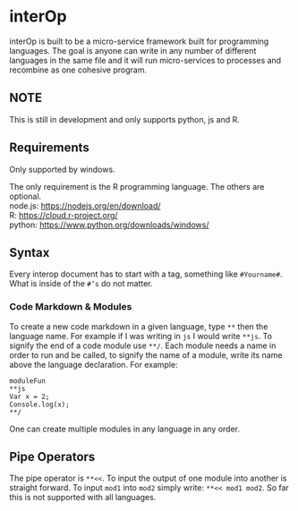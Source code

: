 # interOp
interOp is built to be a micro-service framework built for programming languages. The goal is anyone can write in any number of different languages in the same file and it will run micro-services to processes and recombine as one cohesive program.
## NOTE
This is still in development and only supports python, js and R.
## Requirements 
Only supported by windows.

The only requirement is the R programming language. The others are optional.<br>
node.js:
https://nodejs.org/en/download/ <br>
R:
https://cloud.r-project.org/ <br>
python:
https://www.python.org/downloads/windows/
## Syntax 
Every interop document has to start with a tag, something like ```#Yourname#```. What is inside of the ```#’s``` do not matter.
### Code Markdown & Modules
To create a new code markdown in a given language, type ```**``` then the language name. For example if I was writing in ```js``` I would write ```**js```. To signify the end of a code module use ```**/```. Each module needs a name in order to run and be called, to signify the name of a module, write its name above the language declaration. For example:
```
moduleFun 
**js
Var x = 2;
Console.log(x);
**/
```
One can create multiple modules in any language in any order.
## Pipe Operators 
The pipe operator is ```**<<```. To input the output of one module into another is straight forward. To input ```mod1``` into ```mod2``` simply write: ```**<< mod1 mod2```. So far this is not supported with all languages. 

